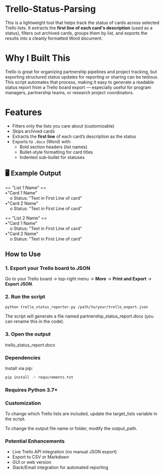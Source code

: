 # Trello-Status-Parsing
This is a lightweight tool that helps track the status of cards across selected Trello lists. It extracts the **first line of each card's description** (used as a status), filters out archived cards, groups them by list, and exports the results into a cleanly formatted Word document.

# Why I Built This
Trello is great for organizing partnership pipelines and project tracking, but exporting structured status updates for reporting or sharing can be tedious. This script automates that process, making it easy to generate a readable status report from a Trello board export — especially useful for program managers, partnership teams, or research project coordinators.

# Features
- Filters only the lists you care about (customizable)
- Skips archived cards
- Extracts the **first line** of each card’s description as the status
- Exports to `.docx` (Word) with:
  - Bold section headers (list names)
  - Bullet-style formatting for card titles
  - Indented sub-bullet for statuses

## 🖥️ Example Output
== "List 1 Name" ==<br>
•"Card 1 Name"<br>
&nbsp;&nbsp;&nbsp;&nbsp;o Status: "Text in First Line of card"
  <br>
•"Card 2 Name"<br>
&nbsp;&nbsp;&nbsp;&nbsp;o Status: "Text in First Line of card"
<br>

== "List 2 Name" ==<br>
•"Card 1 Name"<br>
&nbsp;&nbsp;&nbsp;&nbsp;o Status: "Text in First Line of card"
  <br>
•"Card 2 Name"<br>
&nbsp;&nbsp;&nbsp;&nbsp;o Status: "Text in First Line of card"
<br>


## How to Use

### 1. Export your Trello board to JSON

Go to your Trello board → top-right menu → **More** → **Print and Export** → **Export JSON**.

### 2. Run the script

```bash
python trello_status_reporter.py /path/to/your/trello_export.json
```

The script will generate a file named partnership_status_report.docx (you can rename this in the code).

### 3. Open the output
trello_status_report.docx


### Dependencies

Install via pip:

```bash
pip install -r requirements.txt
```

### Requires Python 3.7+

### Customization

To change which Trello lists are included, update the target_lists variable in the script.

To change the output file name or folder, modify the output_path.

### Potential Enhancements

- Live Trello API integration (no manual JSON export)
- Export to CSV or Markdown
- GUI or web version
- Slack/Email integration for automated reporting

